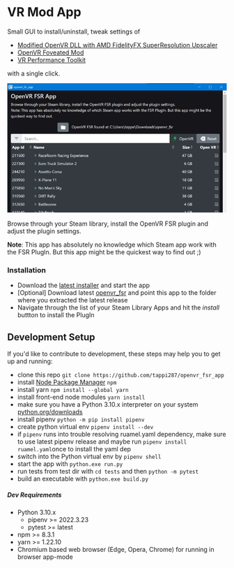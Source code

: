 # VR Mod App

Small GUI to install/uninstall, tweak settings of 
 - [Modified OpenVR DLL with AMD FidelityFX SuperResolution Upscaler](https://github.com/fholger/openvr_fsr#modified-openvr-dll-with-amd-fidelityfx-superresolution-upscaler)
 - [OpenVR Foveated Mod](https://github.com/fholger/openvr_foveated)
 - [VR Performance Toolkit](https://github.com/fholger/vrperfkit)

with a single click.

<p align="center">
    <img src="data/screen.webp" alt="Screenshot" width="560">
</p>

Browse through your Steam library, install the OpenVR FSR plugin and adjust the plugin settings.

<b>Note</b>: This app has absolutely no knowledge which Steam app work with the FSR PlugIn. But this app might be the quickest way to find out ;)

### Installation
- Download the <a href="https://github.com/tappi287/openvr_fsr_app/releases">latest installer</a> and start the app
- [Optional] Download latest [openvr_fsr](https://github.com/fholger/openvr_fsr/releases/latest) and point this app to
  the folder where you extracted the latest release
- Navigate through the list of your Steam Library Apps and hit the <i>install</i> buttton to install the PlugIn

## Development Setup
If you'd like to contribute to development, these steps may help you to get up and running:
 - clone this repo `git clone https://github.com/tappi287/openvr_fsr_app`
 - install [Node Package Manager](https://nodejs.org/en/download/) `npm`
 - install yarn `npm install --global yarn`
 - install front-end node modules `yarn install`
 - make sure you have a Python 3.10.x interpreter on your system [python.org/downloads](https://www.python.org/downloads/)
 - install pipenv `python -m pip install pipenv`
 - create python virtual env `pipenv install --dev`
 - if `pipenv` runs into trouble resolving ruamel.yaml dependency, make sure to use latest pipenv release and maybe 
   run `pipenv install ruamel.yaml`once to install the yaml dep
 - switch into the Python virtual env by `pipenv shell`
 - start the app with `python.exe run.py`
 - run tests from test dir with `cd tests` and then `python -m pytest` 
 - build an executable with `python.exe build.py`

  ##### Dev Requirements
 - Python 3.10.x
   - pipenv >= 2022.3.23
   - pytest >= latest
 - npm >= 8.3.1
 - yarn >= 1.22.10
 - Chromium based web browser (Edge, Opera, Chrome) for running in browser app-mode